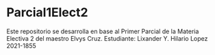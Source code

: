 # Parcial1Elect2
Este repositorio se desarrolla en base al Primer Parcial de la Materia Electiva 2 del maestro Elvys Cruz. Estudiante: Lixander Y. Hilario Lopez 2021-1855
